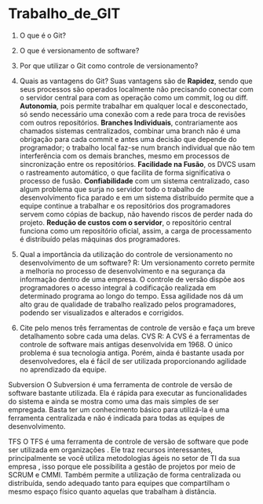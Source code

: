 # Trabalho_de_GIT
 1. O que é o Git?
 2. O que é versionamento de software?
 3. Por que utilizar o Git como controle de versionamento?

 4. Quais as vantagens do Git?
Suas vantagens são de **Rapidez**, sendo que seus processos são operados localmente não precisando conectar com o servidor central para com as operação como um commit, log ou diff. **Autonomia**, pois permite trabalhar em qualquer local e desconectado, só sendo necessário uma conexão com a rede para troca de revisões com outros repositórios. **Branches Individuais**, contrariamente aos chamados sistemas centralizados, combinar uma branch não é uma obrigação para cada commit e antes uma decisão que depende do programador; o trabalho local faz-se num branch individual que não tem interferência com os demais branches, mesmo em processos de sincronização entre os repositórios. **Facilidade na Fusão**, os DVCS usam o rastreamento automático, o que facilita de forma significativa o processo de fusão. **Confiabilidade** com um sistema centralizado, caso algum problema que surja no servidor todo o trabalho de desenvolvimento fica parado e em um sistema distribuído permite que a equipe continue a trabalhar e os repositórios dos programadores servem como cópias de backup, não havendo riscos de perder nada do projeto. **Redução de custos com o servidor**, o repositório central funciona como um repositório oficial, assim, a carga de processamento é distribuído pelas máquinas dos programadores.
 
 5. Qual a importância da utilização do controle de versionamento no desenvolvimento de um software?
  R: Um versionamento correto  permite a melhoria  no  processo de desenvolvimento e na segurança da informação dentro de uma empresa. O controle de versão dispõe  aos programadores  o acesso integral  à codificação realizada em determinado programa ao longo do tempo. Essa agilidade nos dá um alto grau de qualidade de trabalho realizado pelos programadores, podendo ser visualizados e alterados e corrigidos.
 
 6. Cite pelo menos três ferramentas de controle de versão e faça um breve detalhamento sobre cada uma delas.
CVS
R: A CVS é a ferramentas de controle de software mais antigas desenvolvida em 1968. O único problema é sua tecnologia  antiga. Porém, ainda é bastante usada por desenvolvedores, ela é fácil de ser utilizada proporcionando agilidade no aprendizado da equipe.

Subversion
O Subversion é uma ferramenta de controle de versão de software bastante utilizada. Ela é rápida para  executar as funcionalidades do sistema e ainda se mostra como uma das mais simples de ser empregada. Basta ter um conhecimento básico para utilizá-la é uma ferramenta centralizada e não é indicada para todas as equipes de desenvolvimento.

TFS
O TFS é uma  ferramenta de controle de versão de software que pode ser utilizada em organizações . Ele traz recursos  interessantes, principalmente se você utiliza metodologias ágeis no setor de TI da sua empresa , isso porque ele possibilita a gestão de projetos por meio de SCRUM e CMMI. Também permite a utilização de forma centralizada ou distribuída, sendo adequado tanto para equipes que compartilham o mesmo espaço físico quanto aquelas que trabalham à distância.
